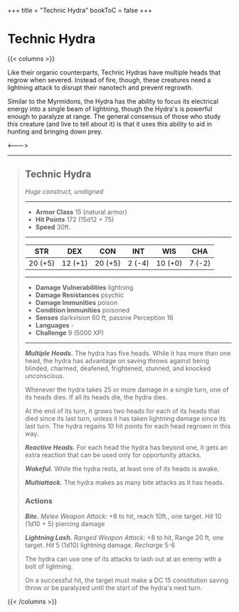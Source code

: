 +++
title = "Technic Hydra"
bookToC = false
+++

# Technic Hydra

{{< columns >}}

Like their organic counterparts, Technic Hydras have multiple heads that regrow when severed. Instead of fire, though, these creatures need a lightning attack to disrupt their nanotech and prevent regrowth.

Similar to the Myrmidons, the Hydra has the ability to focus its electrical energy into a single beam of lightning, though the Hydra's is powerful enough to paralyze at range. The general consensus of those who study this creature (and live to tell about it) is that it uses this ability to aid in hunting and bringing down prey.

<--->

<div class="phb">

___
> ## Technic Hydra
> *Huge construct, unaligned*
> ___
> - **Armor Class** 15 (natural armor)
> - **Hit Points** 172 (15d12 + 75)
> - **Speed** 30ft.
>___
>|STR|DEX|CON|INT|WIS|CHA|
>|:---:|:---:|:---:|:---:|:---:|:---:|
>|20 (+5)|12 (+1)|20 (+5)|2 (-4)|10 (+0)|7 (-2)|
>___
> - **Damage Vulnerabilities** lightning
> - **Damage Resistances** psychic
> - **Damage Immunities** poison
> - **Condition Immunities** poisoned
> - **Senses** darkvision 60 ft, passive Perception 16
> - **Languages** -
> - **Challenge** 9 (5000 XP)
> ___
> ***Multiple Heads.*** The hydra has five heads. While it has more than one head, the hydra has advantage on saving throws against being blinded, charmed, deafened, frightened, stunned, and knocked unconscious.
>
> Whenever the hydra takes 25 or more damage in a single turn, one of its heads dies. If all its heads die, the hydra dies.
>
> At the end of its turn, it grows two heads for each of its heads that died since its last turn, unless it has taken lightning damage since its last turn. The hydra regains 10 hit points for each head regrown in this way.
>
> ***Reactive Heads.*** For each head the hydra has beyond one, it gets an extra reaction that can be used only for opportunity attacks.
>
> ***Wakeful.*** While the hydra rests, at least one of its heads is awake.
>
> ***Multiattack.*** The hydra makes as many bite attacks as it has heads.
> ### Actions
> ***Bite.*** *Melee Weapon Attack:* +8 to hit, reach 10ft., one target. *Hit* 10 (1d10 + 5) piercing damage
>
> ***Lightning Lash.*** *Ranged Weapon Attack:* +8 to hit, Range 20 ft, one target. *Hit* 5 (1d10) lightning damage. *Recharge* 5-6
>
> The hydra can use one of its attacks to lash out at an enemy with a bolt of lightning.
>
> On a successful hit, the target must make a DC 15 constitution saving throw or be paralyzed until the start of the hydra's next turn.

</div>

{{< /columns >}}
